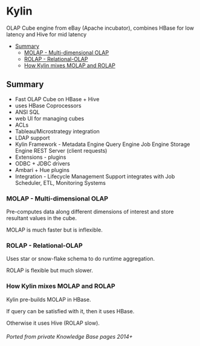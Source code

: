 # Kylin

OLAP Cube engine from eBay (Apache incubator), combines HBase for low latency and Hive for mid latency

<!-- INDEX_START -->
- [Summary](#summary)
  - [MOLAP - Multi-dimensional OLAP](#molap---multi-dimensional-olap)
  - [ROLAP - Relational-OLAP](#rolap---relational-olap)
  - [How Kylin mixes MOLAP and ROLAP](#how-kylin-mixes-molap-and-rolap)
<!-- INDEX_END -->

## Summary

- Fast OLAP Cube on HBase + Hive
- uses HBase Coprocessors
- ANSI SQL
- web UI for managing cubes
- ACLs
- Tableau/Microstrategy integration
- LDAP support
- Kylin Framework - Metadata Engine
  Query Engine
  Job Engine
  Storage Engine
  REST Server (client requests)
- Extensions - plugins
- ODBC + JDBC drivers
- Ambari + Hue plugins
- Integration - Lifecycle Management Support integrates with Job Scheduler, ETL, Monitoring Systems

### MOLAP - Multi-dimensional OLAP

Pre-computes data along different dimensions of interest and store resultant values in the cube.

MOLAP is much faster but is inflexible.


### ROLAP - Relational-OLAP

Uses star or snow-flake schema to do runtime aggregation.

ROLAP is flexible but much slower.

### How Kylin mixes MOLAP and ROLAP

Kylin pre-builds MOLAP in HBase.

If query can be satisfied with it, then it uses HBase.

Otherwise it uses Hive (ROLAP slow).

###### Ported from private Knowledge Base pages 2014+
